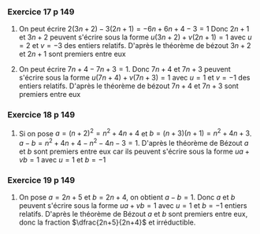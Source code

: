 ### Exercice 17 p 149

1. On peut écrire $2(3n+2) - 3(2n+1) = -6n + 6n + 4 - 3 = 1$ Donc $2n+1$ et $3n+2$ peuvent s'écrire sous la forme $u(3n+2)+v(2n+1) = 1$ avec $u= 2$ et $v = -3$ des entiers relatifs. D'après le théorème de bézout $3n+2$ et $2n+1$ sont premiers entre eux

2. On peut écrire $7n+4 - 7n+3 = 1$. Donc $7n+4$ et $7n+3$ peuvent s'écrire sous la forme $u(7n+4)+v(7n+3) = 1$ avec $u=1$ et $v=-1$ des entiers relatifs. D'après le théorème de bézout $7n+4$ et $7n+3$ sont premiers entre eux

### Exercice 18 p 149

1. Si on pose $a=(n+2)^2=n^2+4n+4$ et $b=(n+3)(n+1)=n^2+4n+3$. $a-b=n^2+4n+4-n^2-4n-3=1$. D'après le théorème de Bézout $a$ et $b$ sont premiers entre eux car ils peuvent s'écrire sous la forme $ua+vb=1$ avec $u=1$ et $b=-1$

### Exercice 19 p 149
1. On pose $a=2n+5$ et $b=2n+4$, on obtient $a-b=1$. Donc $a$ et $b$ peuvent s'écrire sous la forme $ua+vb=1$ avec $u=1$ et $b=-1$ entiers relatifs. D'après le théorème de Bézout $a$ et $b$ sont premiers entre eux, donc la fraction $\dfrac{2n+5}{2n+4}$ et irréductible.
